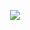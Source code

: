 

<p align="center">
  <img src="blob:https://imgur.com/c17302a4-a0ab-4326-b1de-73a0d1782ae3"/>
</p>
